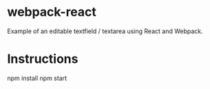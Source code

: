 # webpack-react

Example of an editable textfield / textarea using React and Webpack.

# Instructions

npm install
npm start
